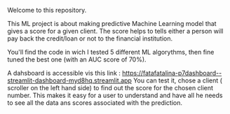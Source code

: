 
Welcome to this repository.

This ML project is about making predictive Machine Learning model that gives a score for a given client.
The score helps to tells either a person will pay back the credit/loan or not to the financial institution.

You'll find the code in wich I tested 5 different ML algorythms, then fine tuned the best one (with an AUC score of 70%).

A dahsboard is accessible vis this link : https://fatafatalina-p7dashboard--streamlit-dashboard-myd8hq.streamlit.app
You can test it, chose a client ( scroller on the left hand side) to find out the score for the chosen client number.
This makes it easy for a user to understand and have all he needs to see all the data ans scores associated with the prediction. 
